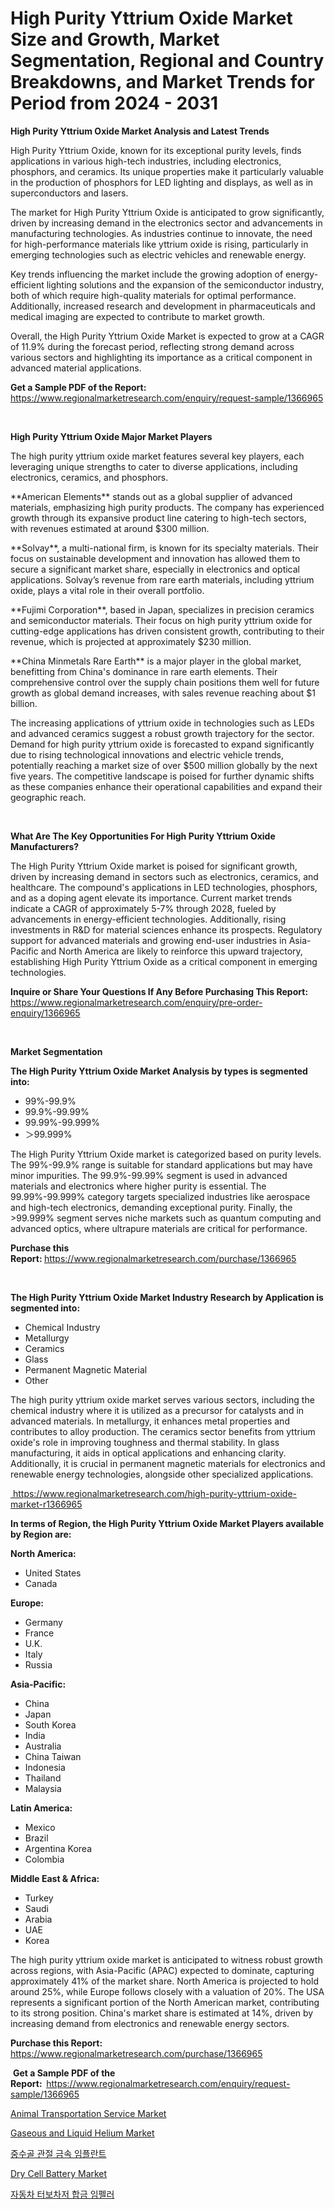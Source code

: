 <p><h1>High Purity Yttrium Oxide Market Size and Growth, Market Segmentation, Regional and Country Breakdowns, and Market Trends for Period from 2024 -  2031</h1></p><p><strong>High Purity Yttrium Oxide Market Analysis and Latest Trends</strong></p>
<p><p>High Purity Yttrium Oxide, known for its exceptional purity levels, finds applications in various high-tech industries, including electronics, phosphors, and ceramics. Its unique properties make it particularly valuable in the production of phosphors for LED lighting and displays, as well as in superconductors and lasers.</p><p>The market for High Purity Yttrium Oxide is anticipated to grow significantly, driven by increasing demand in the electronics sector and advancements in manufacturing technologies. As industries continue to innovate, the need for high-performance materials like yttrium oxide is rising, particularly in emerging technologies such as electric vehicles and renewable energy.</p><p>Key trends influencing the market include the growing adoption of energy-efficient lighting solutions and the expansion of the semiconductor industry, both of which require high-quality materials for optimal performance. Additionally, increased research and development in pharmaceuticals and medical imaging are expected to contribute to market growth.</p><p>Overall, the High Purity Yttrium Oxide Market is expected to grow at a CAGR of 11.9% during the forecast period, reflecting strong demand across various sectors and highlighting its importance as a critical component in advanced material applications.</p></p>
<p><strong>Get a Sample PDF of the Report:&nbsp;</strong> <a href="https://www.regionalmarketresearch.com/enquiry/request-sample/1366965">https://www.regionalmarketresearch.com/enquiry/request-sample/1366965</a></p>
<p>&nbsp;</p>
<p><strong>High Purity Yttrium Oxide Major Market Players</strong></p>
<p><p>The high purity yttrium oxide market features several key players, each leveraging unique strengths to cater to diverse applications, including electronics, ceramics, and phosphors. </p><p>**American Elements** stands out as a global supplier of advanced materials, emphasizing high purity products. The company has experienced growth through its expansive product line catering to high-tech sectors, with revenues estimated at around $300 million.</p><p>**Solvay**, a multi-national firm, is known for its specialty materials. Their focus on sustainable development and innovation has allowed them to secure a significant market share, especially in electronics and optical applications. Solvay’s revenue from rare earth materials, including yttrium oxide, plays a vital role in their overall portfolio.</p><p>**Fujimi Corporation**, based in Japan, specializes in precision ceramics and semiconductor materials. Their focus on high purity yttrium oxide for cutting-edge applications has driven consistent growth, contributing to their revenue, which is projected at approximately $230 million.</p><p>**China Minmetals Rare Earth** is a major player in the global market, benefitting from China's dominance in rare earth elements. Their comprehensive control over the supply chain positions them well for future growth as global demand increases, with sales revenue reaching about $1 billion.</p><p>The increasing applications of yttrium oxide in technologies such as LEDs and advanced ceramics suggest a robust growth trajectory for the sector. Demand for high purity yttrium oxide is forecasted to expand significantly due to rising technological innovations and electric vehicle trends, potentially reaching a market size of over $500 million globally by the next five years. The competitive landscape is poised for further dynamic shifts as these companies enhance their operational capabilities and expand their geographic reach.</p></p>
<p>&nbsp;</p>
<p><strong>What Are The Key Opportunities For High Purity Yttrium Oxide Manufacturers?</strong></p>
<p><p>The High Purity Yttrium Oxide market is poised for significant growth, driven by increasing demand in sectors such as electronics, ceramics, and healthcare. The compound's applications in LED technologies, phosphors, and as a doping agent elevate its importance. Current market trends indicate a CAGR of approximately 5-7% through 2028, fueled by advancements in energy-efficient technologies. Additionally, rising investments in R&D for material sciences enhance its prospects. Regulatory support for advanced materials and growing end-user industries in Asia-Pacific and North America are likely to reinforce this upward trajectory, establishing High Purity Yttrium Oxide as a critical component in emerging technologies.</p></p>
<p><strong>Inquire or Share Your Questions If Any Before Purchasing This Report:</strong> <a href="https://www.regionalmarketresearch.com/enquiry/pre-order-enquiry/1366965">https://www.regionalmarketresearch.com/enquiry/pre-order-enquiry/1366965</a></p>
<p>&nbsp;</p>
<p><strong>Market Segmentation</strong></p>
<p><strong>The High Purity Yttrium Oxide Market Analysis by types is segmented into:</strong></p>
<p><ul><li>99%-99.9%</li><li>99.9%-99.99%</li><li>99.99%-99.999%</li><li>＞99.999%</li></ul></p>
<p><p>The High Purity Yttrium Oxide market is categorized based on purity levels. The 99%-99.9% range is suitable for standard applications but may have minor impurities. The 99.9%-99.99% segment is used in advanced materials and electronics where higher purity is essential. The 99.99%-99.999% category targets specialized industries like aerospace and high-tech electronics, demanding exceptional purity. Finally, the >99.999% segment serves niche markets such as quantum computing and advanced optics, where ultrapure materials are critical for performance.</p></p>
<p><strong>Purchase this Report:&nbsp;</strong><a href="https://www.regionalmarketresearch.com/purchase/1366965">https://www.regionalmarketresearch.com/purchase/1366965</a></p>
<p>&nbsp;</p>
<p><strong>The High Purity Yttrium Oxide Market Industry Research by Application is segmented into:</strong></p>
<p><ul><li>Chemical Industry</li><li>Metallurgy</li><li>Ceramics</li><li>Glass</li><li>Permanent Magnetic Material</li><li>Other</li></ul></p>
<p><p>The high purity yttrium oxide market serves various sectors, including the chemical industry where it is utilized as a precursor for catalysts and in advanced materials. In metallurgy, it enhances metal properties and contributes to alloy production. The ceramics sector benefits from yttrium oxide's role in improving toughness and thermal stability. In glass manufacturing, it aids in optical applications and enhancing clarity. Additionally, it is crucial in permanent magnetic materials for electronics and renewable energy technologies, alongside other specialized applications.</p></p>
<p><a href="https://www.regionalmarketresearch.com/high-purity-yttrium-oxide-market-r1366965">&nbsp;https://www.regionalmarketresearch.com/high-purity-yttrium-oxide-market-r1366965</a></p>
<p><strong>In terms of Region, the High Purity Yttrium Oxide Market Players available by Region are:</strong></p>
<p>
    <p> <strong> North America: </strong>
        <ul>
            <li>United States</li>
            <li>Canada</li>
        </ul>
        </p> 
    <p> <strong> Europe: </strong>
        <ul>
            <li>Germany</li>
            <li>France</li>
            <li>U.K.</li>
            <li>Italy</li>
            <li>Russia</li>
        </ul>
        </p> 
    <p> <strong> Asia-Pacific: </strong>
        <ul>
            <li>China</li>
            <li>Japan</li>
            <li>South Korea</li>
            <li>India</li>
            <li>Australia</li>
            <li>China Taiwan</li>
            <li>Indonesia</li>
            <li>Thailand</li>
            <li>Malaysia</li>
        </ul>
        </p> 
    <p> <strong> Latin America: </strong>
        <ul>
            <li>Mexico</li>
            <li>Brazil</li>
            <li>Argentina Korea</li>
            <li>Colombia</li>
        </ul>
        </p> 
    <p> <strong> Middle East & Africa: </strong>
        <ul>
            <li>Turkey</li>
            <li>Saudi</li>
            <li>Arabia</li>
            <li>UAE</li>
            <li>Korea</li>
        </ul>
    </p>
    </p>
<p><p>The high purity yttrium oxide market is anticipated to witness robust growth across regions, with Asia-Pacific (APAC) expected to dominate, capturing approximately 41% of the market share. North America is projected to hold around 25%, while Europe follows closely with a valuation of 20%. The USA represents a significant portion of the North American market, contributing to its strong position. China's market share is estimated at 14%, driven by increasing demand from electronics and renewable energy sectors.</p></p>
<p><strong>Purchase this Report: </strong><a href="https://www.regionalmarketresearch.com/purchase/1366965">https://www.regionalmarketresearch.com/purchase/1366965</a></p>
<p>&nbsp;<strong>Get a Sample PDF of the Report:&nbsp;&nbsp;</strong><a href="https://www.regionalmarketresearch.com/enquiry/request-sample/1366965">https://www.regionalmarketresearch.com/enquiry/request-sample/1366965</a></p>
<p><strong></strong></p>
<p><p><a href="https://www.linkedin.com/pulse/global-animal-transportation-service-market-trends-forecasts-fft4e?trackingId=Rm8GVVvRR4yJV0YkMz2pzQ%3D%3D">Animal Transportation Service Market</a></p><p><a href="https://issuu.com/reportprime-2/docs/gaseous-and-liquid-helium-market-si_6854a2a818b2ab">Gaseous and Liquid Helium Market</a></p><p><a href="https://medium.com/@nashbeahan2023/%EB%AF%B8%EC%84%B8%EA%B4%80%EC%A0%88-%EA%B8%88%EC%86%8D-%EC%9E%84%ED%94%8C%EB%9E%80%ED%8A%B8-%EC%8B%9C%EC%9E%A5%EC%97%90-%EB%8C%80%ED%95%9C-%EB%AF%B8%EB%9E%98-%ED%86%B5%EC%B0%B0-2024%EB%85%84%EB%B6%80%ED%84%B0-2031%EB%85%84%EA%B9%8C%EC%A7%80%EC%9D%98-%EB%8F%99%ED%96%A5-%EB%B0%8F-%EC%A7%80%EC%97%AD-%EB%B6%84%EC%84%9D-46f5cf45daaf?postPublishedType=repub">중수골 관절 금속 임플란트</a></p><p><a href="https://github.com/GRUBBSCHARLES/Market-Research-Report-List-1/blob/main/dry-cell-battery-market.md">Dry Cell Battery Market</a></p><p><a href="https://medium.com/@greggibson7876/%EC%9E%90%EB%8F%99%EC%B0%A8-%ED%84%B0%EB%B3%B4%EC%B0%A8%EC%A0%80-%ED%95%A9%EA%B8%88-%EC%9E%84pell%EB%9F%AC-%EC%8B%9C%EC%9E%A5%EC%9D%80-%EC%96%B4%EB%96%BB%EA%B2%8C-%EC%A7%84%ED%99%94%ED%95%A0-%EA%B2%83%EC%9D%B8%EA%B0%80-2024%EB%85%84%EB%B6%80%ED%84%B0-2031%EB%85%84%EA%B9%8C%EC%A7%80%EC%9D%98-%EC%A3%BC%EC%9A%94-%EC%8B%9C%EC%9E%A5-%EB%8F%99%ED%96%A5%EA%B3%BC-%EC%A7%80%EC%97%AD-%EC%97%AD%ED%95%99-6f21d1d7638a">자동차 터보차저 합금 임펠러</a></p></p>